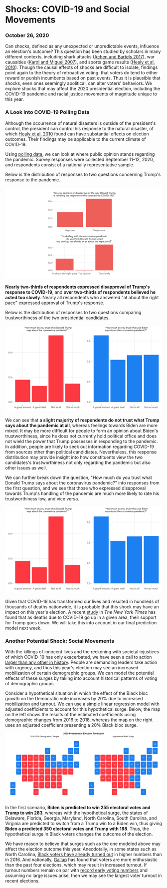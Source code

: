 # Shocks: COVID-19 and Social Movements
### October 26, 2020

Can shocks, defined as any unexpected or unpredictable events, influence an election's outcome? This question has been studied by scholars in many different contexts, including shark attacks ([Achen and Bartels 2017](https://www.jstor.org/stable/j.ctvc7770q)), war causalties ([Karol and Miguel 2007](http://emiguel.econ.berkeley.edu/assets/miguel_research/33/_Paper__Electoral_Cost_of_War.pdf)), and sports game results ([Healy et al. 2010](https://www.pnas.org/content/107/29/12804.abstract)). Though the causal effects of shocks are difficult to isolate, findings point again to the theory of retroactive voting: that voters do tend to either reward or punish incumbents based on past events. Thus it is plausible that shocks, even ones seemingly apolitical, can alter voters' behaviors. We explore shocks that may affect the 2020 presidential election, including the COVID-19 pandemic and racial justice movements of magnitude unique to this year.

### A Look Into COVID-19 Polling Data

Although the occurrence of natural disasters is outside of the president's control, the president can control his response to the natural disaster, of which [Healy et al. 2010](https://www.pnas.org/content/107/29/12804.abstract) found can have substantial effects on election outcomes. Their findings may be applicable to the current climate of COVID-19.

Using [polling data](https://ropercenter.cornell.edu/supporting-public-opinion-data-related-covid-19?utm_source=Data+Dive+from+Roper%40Cornell+6.28.18&utm_campaign=28df841335-EMAIL_CAMPAIGN_2019_10_08_04_38_COPY_02&utm_medium=email&utm_term=0_b24149c0c3-28df841335-&utm_source=Data+Dive+from+Roper%40Cornell+6.28.18&utm_campaign=28df841335-EMAIL_CAMPAIGN_2019_10_08_04_38_COPY_02&utm_medium=email&utm_term=0_b24149c0c3-28df841335-580634065), we can look at where public opinion stands regarding the pandemic. Survey responses were collected September 11–12, 2020, and respondents consist of a nationally representative sample.

Below is the distribution of responses to two questions concerning Trump's response to the pandemic.
<br/>
<br/>
![COVID Poll Q1-2](../figures/covid_poll1.png)
<br/>
<br/>
**Nearly two-thirds of respondents expressed disapproval of Trump's response to COVID-19**, and **over two-thirds of respondents believed he acted too slowly**. Nearly all respondents who answered "at about the right pace" expressed approval of Trump's response.

Below is the distribution of responses to two questions comparing trustworthiness of the two presidential candidates.
<br/>
<br/>
![COVID Poll Q3-4](../figures/covid_poll2.png)
<br/>
<br/>
We can see that **a slight majority of respondents do not trust what Trump says about the pandemic at all**, whereas feelings towards Biden are more mixed. It may be more difficult for people to form an opinion about Biden's trustworthiness, since he does not currently hold political office and does not wield the power that Trump possesses in responding to the pandemic. In addition, people are likely to seek out information regarding COVID-19 from sources other than political candidiates. Nevertheless, this response distribution may provide insight into how constituents view the two candidates's trustworthiness not only regarding the pandemic but also other issues as well.

We can further break down the question, "How much do you trust what Donald Trump says about the coronavirus pandemic?" into responses from the first question, and we see that those who expressed disapproval towards Trump's handling of the pandemic are much more likely to rate his trustworthiness low, and vice versa.
<br/>
<br/>
![COVID Poll Q3](../figures/covid_poll2.png)
<br/>
<br/>
Given that COVID-19 has transformed our lives and resulted in hundreds of thousands of deaths nationwide, it is probable that this shock may have an impact on this year's election. A recent [study](https://www.nytimes.com/2020/07/28/upshot/polling-trump-virus-election.html) in *The New York Times* has found that as deaths due to COVID-19 go up in a given area, their support for Trump goes down. We will take this into account in our final prediction model next week.

### Another Potential Shock: Social Movements

With the killings of innocent lives and the reckoning with societal injustices of which COVID-19 has only exacerbated, we have seen a call to action [larger than any other in history](https://www.nytimes.com/interactive/2020/07/03/us/george-floyd-protests-crowd-size.html). People are demanding leaders take action with urgency, and thus this year's election may see an increased mobilization of certain demographic groups. We can model the potential effects of these surges by taking into account historical patterns of voting of demographic groups.

Consider a hypothetical situation in which the effect of the Black bloc growth on the Democratic vote increases by 20% due to increased mobilization and turnout. We can use a simple linear regression model with adjusted coefficients to account for this hypothetical surge. Below, the map on the left shows the results of the estimated coefficients using demographic changes from 2016 to 2018, whereas the map on the right uses an adjusted coefficient presenting a 20% Black bloc surge.

![Surge Map](../figures/demographic_surge_map1.png)

In the first scenario, **Biden is predicted to win 255 electoral votes and Trump to win 283**, whereas with the hypothetical surge, the states of Delaware, Florida, Georgia, Maryland, North Carolina, South Carolina, and Virginia are predicted to switch from a Trump win to a Biden win, thus giving **Biden a predicted 350 electoral votes and Trump with 188**. Thus, the hypothetical surge in Black voters changes the outcome of the election.

We have reason to believe that surges such as the one modeled above may affect the election outcome this year. Anecdotally, in some states such as North Carolina, [Black voters have already turned out](https://www.citizen-times.com/story/news/2020/10/20/nc-black-voter-turnout-up-2020-biden-and-trump-court-key-group/5981602002/) in higher numbers than in 2016. And nationally, [Gallup](https://news.gallup.com/poll/321599/voter-turnout-appears-steady-enthusiasm-running-high.aspx) has found that voters are more enthusiastic than the past four elections, which may result in increased turnout. If turnout numbers remain on par with [record early voting numbers](https://www.theatlantic.com/politics/archive/2020/10/2020-election-turnout/616640/) and assuming no large issues arise, then we may see the largest voter turnout in recent elections.

